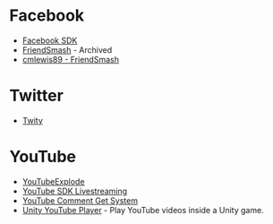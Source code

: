 # Facebook
* [Facebook SDK](https://github.com/facebook/facebook-sdk-for-unity)
* [FriendSmash](https://github.com/facebookarchive/friendsmash-unity) - Archived
* [cmlewis89 - FriendSmash](https://github.com/cmlewis89/friendsmash-unity)
# Twitter
* [Twity](https://github.com/toofusan/Twity)

# YouTube
* [YouTubeExplode](https://github.com/Tyrrrz/YoutubeExplode)
* [YouTube SDK Livestreaming](https://github.com/SHanDesign1993/Youtube-SDK-LiveStreaming-Unity)
* [YouTube Comment Get System](https://github.com/XakazukinX/YouTubeCommentGetSystem)
* [Unity YouTube Player](https://github.com/iBicha/UnityYoutubePlayer) - Play YouTube videos inside a Unity game.
